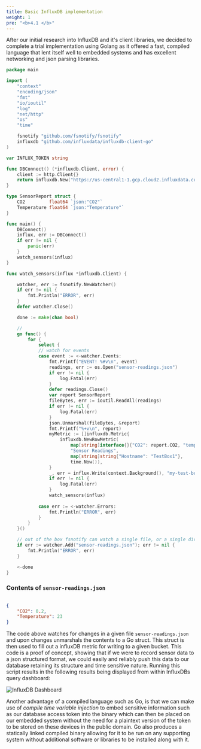 ```yaml
---
title: Basic InfluxDB implementation
weight: 1
pre: "<b>4.1 </b>"
---
```


After our initial research into InfluxDB and it's client libraries, we decided to complete a trial implementation using Golang as it offered a fast, compiled language that lent itself well to embedded systems and has excellent networking and json parsing libraries.

```go
package main

import (
	"context"
	"encoding/json"
	"fmt"
	"io/ioutil"
	"log"
	"net/http"
	"os"
	"time"

	fsnotify "github.com/fsnotify/fsnotify"
	influxdb "github.com/influxdata/influxdb-client-go"
)

var INFLUX_TOKEN string

func DBConnect() (*influxdb.Client, error) {
	client := http.Client{}
	return influxdb.New("https://us-central1-1.gcp.cloud2.influxdata.com", INFLUX_TOKEN, influxdb.WithHTTPClient(&client))
}

type SensorReport struct {
	CO2         float64 `json:"CO2"`
	Temperature float64 `json:"Temperature"`
}

func main() {
	DBConnect()
	influx, err := DBConnect()
	if err != nil {
		panic(err)
	}
	watch_sensors(influx)
}

func watch_sensors(influx *influxdb.Client) {

	watcher, err := fsnotify.NewWatcher()
	if err != nil {
		fmt.Println("ERROR", err)
	}
	defer watcher.Close()

	done := make(chan bool)

	//
	go func() {
		for {
			select {
			// watch for events
			case event := <-watcher.Events:
				fmt.Printf("EVENT! %#v\n", event)
				readings, err := os.Open("sensor-readings.json")
				if err != nil {
					log.Fatal(err)
				}
				defer readings.Close()
				var report SensorReport
				fileBytes, err := ioutil.ReadAll(readings)
				if err != nil {
					log.Fatal(err)
				}
				json.Unmarshal(fileBytes, &report)
				fmt.Printf("%+v\n", report)
				myMetric := []influxdb.Metric{
					influxdb.NewRowMetric(
						map[string]interface{}{"CO2": report.CO2, "temperature": report.Temperature},
						"Sensor Readings",
						map[string]string{"Hostname": "TestBox1"},
						time.Now()),
				}
				_, err = influx.Write(context.Background(), "my-test-bucket", "833c7fbc1d19c9be", myMetric...)
				if err != nil {
					log.Fatal(err) 
				}
				watch_sensors(influx)
				
			case err := <-watcher.Errors:
				fmt.Println("ERROR", err)
			}
		}
	}()

	// out of the box fsnotify can watch a single file, or a single directory
	if err := watcher.Add("sensor-readings.json"); err != nil {
		fmt.Println("ERROR", err)
	}

	<-done
}
```

### Contents of `sensor-readings.json`

```json 

{
	"CO2": 0.2,
	"Temperature": 23
}
```

The code above watches for changes in a given file `sensor-readings.json` and upon changes unmarshals the contents to a Go struct. This struct is then used to fill out a influxDB metric for writing to a given bucket. 
This code is a proof of concept, showing that if we were to record sensor data to a json structured format, we could easily and reliably push this data to our database retaining its structure and time sensitive nature. Running this script results in the following results being displayed from within InfluxDBs query dashboard:

![InfluxDB Dashboard](/images/uploads/IDBDashboard.png)

Another advantage of a compiled language such as Go, is that we can make use of *compile time variable injection* to embed sensitive information such as our database access token into the binary which can then be placed on our embedded system without the need for a plaintext version of the token to be stored on these devices in the public domain. Go also produces a statically linked compiled binary allowing for it to be run on any supporting system without additional software or libraries to be installed along with it.